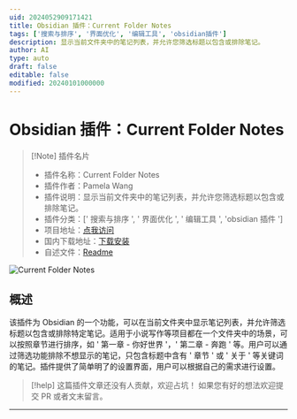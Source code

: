 ```yaml
---
uid: 2024052909171421
title: Obsidian 插件：Current Folder Notes
tags: ['搜索与排序', '界面优化', '编辑工具', 'obsidian插件']
description: 显示当前文件夹中的笔记列表，并允许您筛选标题以包含或排除笔记。
author: AI
type: auto
draft: false
editable: false
modified: 20240101000000
---
```


# Obsidian 插件：Current Folder Notes

> [!Note] 插件名片
> - 插件名称：Current Folder Notes
> - 插件作者：Pamela Wang
> - 插件说明：显示当前文件夹中的笔记列表，并允许您筛选标题以包含或排除笔记。
> - 插件分类：[' 搜索与排序 ', ' 界面优化 ', ' 编辑工具 ', 'obsidian 插件 ']
> - 项目地址：[点我访问](https://github.com/Caffa/Obsidian-Current-Folder-Note-Display-Plugin)
> - 国内下载地址：[下载安装](https://pkmer.cn/products/plugin/pluginMarket/?current-folder-notes-pamphlet)
> - 自述文件：[Readme](https://ghproxy.net/https://raw.githubusercontent.com/Caffa/Obsidian-Current-Folder-Note-Display-Plugin/master/README.md)

![Current Folder Notes](https://cdn.pkmer.cn/covers/current-folder-notes-pamphlet.png!pkmer)

## 概述

该插件为 Obsidian 的一个功能，可以在当前文件夹中显示笔记列表，并允许筛选标题以包含或排除特定笔记。适用于小说写作等项目都在一个文件夹中的场景，可以按照章节进行排序，如 ' 第一章 - 你好世界 '，' 第二章 - 奔跑 ' 等。用户可以通过筛选功能排除不想显示的笔记，只包含标题中含有 ' 章节 ' 或 ' 关于 ' 等关键词的笔记。插件提供了简单明了的设置界面，用户可以根据自己的需求进行设置。

> [!help]
> 这篇插件文章还没有人贡献，欢迎占坑！
> 如果您有好的想法欢迎提交 PR 或者文末留言。

---



